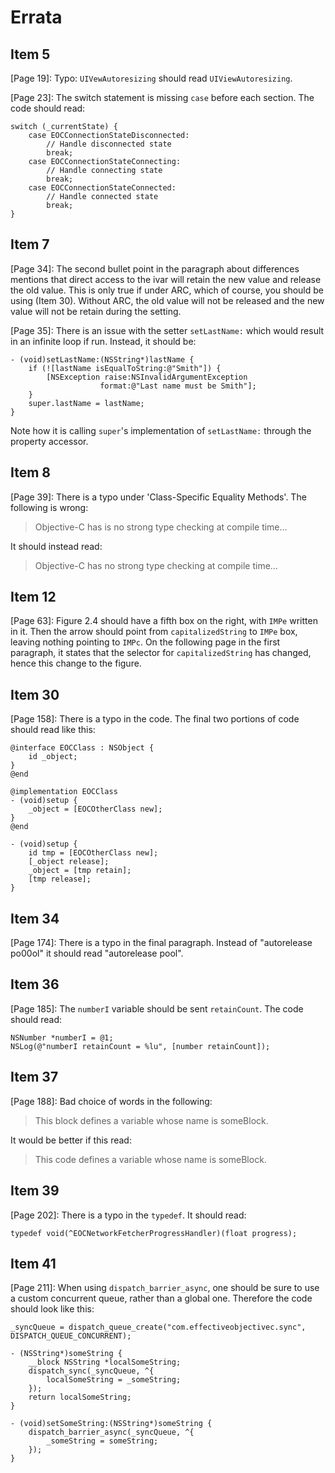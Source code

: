 # Errata

## Item 5

[Page 19]: Typo: `UIVewAutoresizing` should read `UIViewAutoresizing`.

[Page 23]: The switch statement is missing `case` before each section. The code should read:

```objc
switch (_currentState) {
    case EOCConnectionStateDisconnected:
        // Handle disconnected state
        break;
    case EOCConnectionStateConnecting:
        // Handle connecting state
        break;
    case EOCConnectionStateConnected:
        // Handle connected state
        break;
}
```

## Item 7

[Page 34]: The second bullet point in the paragraph about differences mentions that direct access to the ivar will retain the new value and release the old value. This is only true if under ARC, which of course, you should be using (Item 30). Without ARC, the old value will not be released and the new value will not be retain during the setting.

[Page 35]: There is an issue with the setter `setLastName:` which would result in an infinite loop if run. Instead, it should be:

```objc
- (void)setLastName:(NSString*)lastName {
	if (![lastName isEqualToString:@"Smith"]) {
        [NSException raise:NSInvalidArgumentException
                    format:@"Last name must be Smith"];
	}
    super.lastName = lastName;
}
```

Note how it is calling `super`'s implementation of `setLastName:` through the property accessor.

## Item 8

[Page 39]: There is a typo under 'Class-Specific Equality Methods'. The following is wrong:

 > Objective-C has is no strong type checking at compile time...

It should instead read:

 > Objective-C has no strong type checking at compile time...

## Item 12

[Page 63]: Figure 2.4 should have a fifth box on the right, with `IMPe` written in it. Then the arrow should point from `capitalizedString` to `IMPe` box, leaving nothing pointing to `IMPc`. On the following page in the first paragraph, it states that the selector for `capitalizedString` has changed, hence this change to the figure.

## Item 30

[Page 158]: There is a typo in the code. The final two portions of code should read like this:

```objc
@interface EOCClass : NSObject {
    id _object;
}
@end

@implementation EOCClass
- (void)setup {
    _object = [EOCOtherClass new];
}
@end
```

```objc
- (void)setup {
    id tmp = [EOCOtherClass new];
    [_object release];
    _object = [tmp retain];
    [tmp release];
}
```

## Item 34

[Page 174]: There is a typo in the final paragraph. Instead of "autorelease po00ol" it should read "autorelease pool".

## Item 36

[Page 185]: The `numberI` variable should be sent `retainCount`. The code should read:

```objc
NSNumber *numberI = @1;
NSLog(@"numberI retainCount = %lu", [number retainCount]);
```

## Item 37

[Page 188]: Bad choice of words in the following:

> This block defines a variable whose name is someBlock.

It would be better if this read:

> This code defines a variable whose name is someBlock.


## Item 39

[Page 202]: There is a typo in the `typedef`. It should read:

```objc
typedef void(^EOCNetworkFetcherProgressHandler)(float progress);
```

## Item 41

[Page 211]: When using `dispatch_barrier_async`, one should be sure to use a custom concurrent queue, rather than a global one. Therefore the code should look like this:

```objc
_syncQueue = dispatch_queue_create("com.effectiveobjectivec.sync", DISPATCH_QUEUE_CONCURRENT);

- (NSString*)someString {
    __block NSString *localSomeString;
    dispatch_sync(_syncQueue, ^{
        localSomeString = _someString;
    });
    return localSomeString;
}

- (void)setSomeString:(NSString*)someString {
    dispatch_barrier_async(_syncQueue, ^{
        _someString = someString;
    });
}
```
